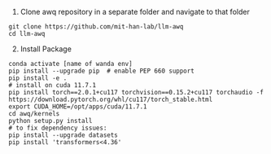 1. Clone awq repository in a separate folder and navigate to that folder
```
git clone https://github.com/mit-han-lab/llm-awq
cd llm-awq
```
2. Install Package
```
conda activate [name of wanda env]
pip install --upgrade pip  # enable PEP 660 support
pip install -e .
# install on cuda 11.7.1
pip install torch==2.0.1+cu117 torchvision==0.15.2+cu117 torchaudio -f https://download.pytorch.org/whl/cu117/torch_stable.html
export CUDA_HOME=/opt/apps/cuda/11.7.1
cd awq/kernels
python setup.py install
# to fix dependency issues:
pip install --upgrade datasets
pip install 'transformers<4.36'
```
